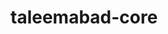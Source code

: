 # taleemabad-core

<!-- Security scan triggered at 2025-09-02 04:50:19 -->

<!-- Security scan triggered at 2025-09-09 05:43:15 -->

<!-- Security scan triggered at 2025-09-28 15:51:21 -->
